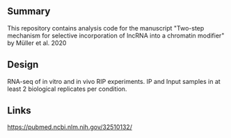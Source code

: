 ## Summary

This repository contains analysis code for the manuscript "Two-step mechanism for selective incorporation of lncRNA into a chromatin modifier" by Müller et al. 2020

## Design
RNA-seq of in vitro and in vivo RIP experiments. IP and Input samples in at least 2 biological replicates per condition.

## Links

https://pubmed.ncbi.nlm.nih.gov/32510132/
